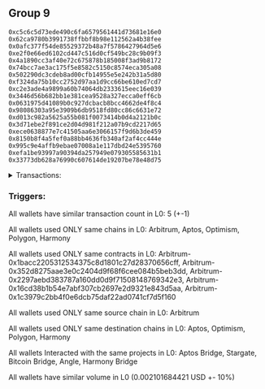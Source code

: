 ## Group 9

```0x8025b197c7783f8e67d7d205548733292686804e
0xc5c6c5d73ede490c6fa6579561441d73681e16e0
0x62ca9780b3991738ffbbf8b98e112562a4b38fee
0x0afc377f54de85529372b48a7f5786427964d5e6
0xe2f0e66ed6102cd447c516d0cf549bc28c9b09f3
0x4a1890cc3af40e72c675878b185008f3ad9b8172
0x74bcc7ae3ac175f5e8582c5150c8574eca305a08
0x502290dc3cdeb8ad00cfb14955e5e242b31a5d80
0xf324da75b10cc2752d97aa1d9cc66be610ed7cd7
0xc2e3ade4a9899a60b74064db2333615eec16e039
0x3446d56b682bb1e381cea9528a327ecca0eff6cb
0x0631975d41089b0c927dcbacb8bcc4662de4f8c4
0x98086303a95e3909b6db9518fd80cc86c6631e72
0xd013c982a5625a55b081f0073414b0d4a2121b0c
0x3d71ebe2f891ce2d04d981f212a07b9cd2217d65
0xece0638877e7c41505aa6e3066157f9d6b3de459
0x8150b8f4a5fef0a88bb4636fb340af2af4cc444e
0x995c9e4affb9ebae07008a1e117dbd24e5395760
0xefa1be93997a90394da257949e079305585631b1
0x33773db628a76990c607614de19207be78e48d75
```
<details>
<summary>Transactions:</summary>

Hashes: 

Wallet: 0x8025b197c7783f8e67d7d205548733292686804e

       Hash: 0x21ed4dceb3bdfc1b476013241a9be231e101df38170bdc557fd492785d3360d1
         - source chain: Arbitrum
         - destination chain: Aptos
         - project: Aptos Bridge
         - contract: 0x1bacc2205312534375c8d1801c27d28370656cff
       Hash: 0x514b84a31fc549ebbba336deeca7a6c02ff53820427602b4439c76ed050f545b
         - source chain: Arbitrum
         - destination chain: Optimism
         - project: Stargate
         - contract: 0x352d8275aae3e0c2404d9f68f6cee084b5beb3dd
         - value USD: 0.002101684421
       Hash: 0xdc49cb222fa6cdefc466adcdd5ea25774e1a69e4d65676631bbe876d6f8173d7
         - source chain: Arbitrum
         - destination chain: Aptos
         - project: Bitcoin Bridge
         - contract: 0x2297aebd383787a160dd0d9f71508148769342e3
       Hash: 0xdc4f95e038d47de794c8a49d8d1a55b5517c7a8ec22cb906fc0caa4b3664de25
         - source chain: Arbitrum
         - destination chain: Polygon
         - project: Angle
         - contract: 0x16cd38b1b54e7abf307cb2697e2d9321e843d5aa
       Hash: 0x42a57fc52527483d88b7101ef319a4f0703ac3e7903387119e4263ee28419ced
         - source chain: Arbitrum
         - destination chain: Harmony
         - project: Harmony Bridge
         - contract: 0x1c3979c2bb4f0e6dcb75daf22ad0741cf7d5f160
Wallet: 0xc5c6c5d73ede490c6fa6579561441d73681e16e0

       Hash:0x699be19592b00077c6e390cc891751142988b19194874a1cc1f1fbc8b64199ea
         - source chain: Arbitrum
         - destination chain: Aptos
         - project: Aptos Bridge
         - contract: 0x1bacc2205312534375c8d1801c27d28370656cff
       Hash:0x6eaea96516ccad8debc9741078e9bbba92936c3c7f3b5a3f47e3ed70c1abcb3b
         - source chain: Arbitrum
         - destination chain: Optimism
         - project: Stargate
         - contract: 0x352d8275aae3e0c2404d9f68f6cee084b5beb3dd
         - value USD: 0.002101684421
       Hash:0x10bca9f9b213bb2ee316723197c8f6c3b15af10d53ca5037bff667644f1451ce
         - source chain: Arbitrum
         - destination chain: Aptos
         - project: Bitcoin Bridge
         - contract: 0x2297aebd383787a160dd0d9f71508148769342e3
       Hash:0x55aacffea23eac115027a938ddb5833a094b12886085eda140fe037b874e7c44
         - source chain: Arbitrum
         - destination chain: Polygon
         - project: Angle
         - contract: 0x16cd38b1b54e7abf307cb2697e2d9321e843d5aa
       Hash:0xca803b13284b4f033d6a9bebabc149c2e15fafe075f3bb1d53d96abcf82ba014
         - source chain: Arbitrum
         - destination chain: Harmony
         - project: Harmony Bridge
         - contract: 0x1c3979c2bb4f0e6dcb75daf22ad0741cf7d5f160
Wallet: 0x62ca9780b3991738ffbbf8b98e112562a4b38fee

       Hash:0xa6fd9576a8d17867a9b30725b22499210352615a60d7b721c33303865944a0bb
         - source chain: Arbitrum
         - destination chain: Aptos
         - project: Aptos Bridge
         - contract: 0x1bacc2205312534375c8d1801c27d28370656cff
       Hash:0x32697a5b90c6135391cdb5300c94aa26b419f8a105e96f652ea072fb525f017b
         - source chain: Arbitrum
         - destination chain: Optimism
         - project: Stargate
         - contract: 0x352d8275aae3e0c2404d9f68f6cee084b5beb3dd
         - value USD: 0.002101684421
       Hash:0x8474eca01e51e88e5f9a1dad355519ddaa8c33bc588ce1f9579c79105fbba875
         - source chain: Arbitrum
         - destination chain: Aptos
         - project: Bitcoin Bridge
         - contract: 0x2297aebd383787a160dd0d9f71508148769342e3
       Hash:0x7e0d0f3d2edf7a0df5099482239bcefb54d47ec1455180d56f56f6ebabcef3a2
         - source chain: Arbitrum
         - destination chain: Polygon
         - project: Angle
         - contract: 0x16cd38b1b54e7abf307cb2697e2d9321e843d5aa
       Hash:0xf1ecc887153f9a1a30dfa226d66783b35b32f8fd942f0ab87ed1c3f56a78ce39
         - source chain: Arbitrum
         - destination chain: Harmony
         - project: Harmony Bridge
         - contract: 0x1c3979c2bb4f0e6dcb75daf22ad0741cf7d5f160
Wallet: 0x0afc377f54de85529372b48a7f5786427964d5e6

       Hash:0xce47d051a4924080eaf97a8e964de8a8f370a837af08765cdd7b0954fd32f8b0
         - source chain: Arbitrum
         - destination chain: Aptos
         - project: Aptos Bridge
         - contract: 0x1bacc2205312534375c8d1801c27d28370656cff
       Hash:0x532feeaa8ec8f1e667393a0598d7ebee372912906824d24cdc0f1c0bccd4148c
         - source chain: Arbitrum
         - destination chain: Optimism
         - project: Stargate
         - contract: 0x352d8275aae3e0c2404d9f68f6cee084b5beb3dd
         - value USD: 0.002101684421
       Hash:0xa292932377990ff8e3ada5133959efb894372270aa1915729fb7bc08a2e00a09
         - source chain: Arbitrum
         - destination chain: Aptos
         - project: Bitcoin Bridge
         - contract: 0x2297aebd383787a160dd0d9f71508148769342e3
       Hash:0x2b56d36218d9a64e61e40350ca3bc5f156a98c430a5a1934af208031c882f3e9
         - source chain: Arbitrum
         - destination chain: Polygon
         - project: Angle
         - contract: 0x16cd38b1b54e7abf307cb2697e2d9321e843d5aa
       Hash:0x6268c9027e067dfa57f1dbbda73fde17d26d4e6eaa9843efce4dbf7b0955a794
         - source chain: Arbitrum
         - destination chain: Harmony
         - project: Harmony Bridge
         - contract: 0x1c3979c2bb4f0e6dcb75daf22ad0741cf7d5f160
Wallet: 0xe2f0e66ed6102cd447c516d0cf549bc28c9b09f3

       Hash:0x770574bf4a20360120014df988594824db588d6d5b80680605e346f0270a5137
         - source chain: Arbitrum
         - destination chain: Aptos
         - project: Aptos Bridge
         - contract: 0x1bacc2205312534375c8d1801c27d28370656cff
       Hash:0x30ffdb5c9ca743e9dd245123f32e05fceddec8901dcee23b849e42f8c80f2311
         - source chain: Arbitrum
         - destination chain: Optimism
         - project: Stargate
         - contract: 0x352d8275aae3e0c2404d9f68f6cee084b5beb3dd
         - value USD: 0.002101684421
       Hash:0xa64bc2f4e07541e5f41639f375caf9e137f56e05c7cc27924c4def96fb590c8e
         - source chain: Arbitrum
         - destination chain: Aptos
         - project: Bitcoin Bridge
         - contract: 0x2297aebd383787a160dd0d9f71508148769342e3
       Hash:0x0fa4f3cb5a0cd7a340a330328c6c1a21cfd351c19939f55deb44ea94a791bde8
         - source chain: Arbitrum
         - destination chain: Polygon
         - project: Angle
         - contract: 0x16cd38b1b54e7abf307cb2697e2d9321e843d5aa
       Hash:0xbe2b16eacf0dd8d9e720457d43a39f7d09529492a093b4f779dd3020fa1e96e2
         - source chain: Arbitrum
         - destination chain: Harmony
         - project: Harmony Bridge
         - contract: 0x1c3979c2bb4f0e6dcb75daf22ad0741cf7d5f160
Wallet: 0x4a1890cc3af40e72c675878b185008f3ad9b8172

       Hash:0x1ee69c2e15faa9b67b0456d1873413da9626f01f0fb3c7815a3f7e51a19f60e6
         - source chain: Arbitrum
         - destination chain: Aptos
         - project: Aptos Bridge
         - contract: 0x1bacc2205312534375c8d1801c27d28370656cff
       Hash:0x78fd9891ac9721b71da670768e98b4e556bc54644184d952010ee823cc4246d7
         - source chain: Arbitrum
         - destination chain: Optimism
         - project: Stargate
         - contract: 0x352d8275aae3e0c2404d9f68f6cee084b5beb3dd
         - value USD: 0.002101684421
       Hash:0xcdf27c9d992ae828a04cd60365f1080add4451bb97f36f10b583204bf6a38ea7
         - source chain: Arbitrum
         - destination chain: Aptos
         - project: Bitcoin Bridge
         - contract: 0x2297aebd383787a160dd0d9f71508148769342e3
       Hash:0x4ff16d557fc36cd3d2be0d812f605c0bcc37a2b7507524508d08041e30246533
         - source chain: Arbitrum
         - destination chain: Polygon
         - project: Angle
         - contract: 0x16cd38b1b54e7abf307cb2697e2d9321e843d5aa
       Hash:0x907b79e16e8a1d4cf8d4a76dca2d1c3beafe477e38737c7ecd589f17fd1fcf09
         - source chain: Arbitrum
         - destination chain: Harmony
         - project: Harmony Bridge
         - contract: 0x1c3979c2bb4f0e6dcb75daf22ad0741cf7d5f160
Wallet: 0x74bcc7ae3ac175f5e8582c5150c8574eca305a08

       Hash:0x271fc8e506039cce009f313ccce8578d1004f86e93c70d44ef9289ae3e1adcd4
         - source chain: Arbitrum
         - destination chain: Aptos
         - project: Aptos Bridge
         - contract: 0x1bacc2205312534375c8d1801c27d28370656cff
       Hash:0x8ce5d4696d40dd6a3407c88d785118179d13e7f905a6a9cf86a9891877a72040
         - source chain: Arbitrum
         - destination chain: Optimism
         - project: Stargate
         - contract: 0x352d8275aae3e0c2404d9f68f6cee084b5beb3dd
         - value USD: 0.002101684421
       Hash:0xa111c690c60cff42581cee094eda03070e9679123887bbaa5715a1797ad3a79c
         - source chain: Arbitrum
         - destination chain: Aptos
         - project: Bitcoin Bridge
         - contract: 0x2297aebd383787a160dd0d9f71508148769342e3
       Hash:0x000fdb39339e8d311a7adb5d689f9109e2eab4ae5895e0c473326a17e1416293
         - source chain: Arbitrum
         - destination chain: Polygon
         - project: Angle
         - contract: 0x16cd38b1b54e7abf307cb2697e2d9321e843d5aa
       Hash:0x463d6ec80d272b8a3e0c6d57c3c28925056467cb7f4f816b25fc4ea13eeb3346
         - source chain: Arbitrum
         - destination chain: Harmony
         - project: Harmony Bridge
         - contract: 0x1c3979c2bb4f0e6dcb75daf22ad0741cf7d5f160
Wallet: 0x502290dc3cdeb8ad00cfb14955e5e242b31a5d80

       Hash:0x558ae5be98b4922363499f52582912709b7a8ca093399206fa5bdfaa94db99f2
         - source chain: Arbitrum
         - destination chain: Aptos
         - project: Aptos Bridge
         - contract: 0x1bacc2205312534375c8d1801c27d28370656cff
       Hash:0x0f10b2cccab9001ba117e67ea2a2ed96ebf9fb9ccfb09352aa07591dfc2eb709
         - source chain: Arbitrum
         - destination chain: Optimism
         - project: Stargate
         - contract: 0x352d8275aae3e0c2404d9f68f6cee084b5beb3dd
         - value USD: 0.002101684421
       Hash:0x7e7628313da2f748c330c95aa09ff96cab841fcfeff634dd7ba5cfe1666171a7
         - source chain: Arbitrum
         - destination chain: Aptos
         - project: Bitcoin Bridge
         - contract: 0x2297aebd383787a160dd0d9f71508148769342e3
       Hash:0x7f5e907397ba6ab73c318532b43bd89857769afc7efa42708b500d163e693c4b
         - source chain: Arbitrum
         - destination chain: Polygon
         - project: Angle
         - contract: 0x16cd38b1b54e7abf307cb2697e2d9321e843d5aa
       Hash:0x129a2ab949a62d1ff1b5015b26ff723104dd801e1ea9ae931435bdc1c35c43b4
         - source chain: Arbitrum
         - destination chain: Harmony
         - project: Harmony Bridge
         - contract: 0x1c3979c2bb4f0e6dcb75daf22ad0741cf7d5f160
Wallet: 0xf324da75b10cc2752d97aa1d9cc66be610ed7cd7

       Hash:0xf4615f64414ad83b3130301ff3cbc42b261a142ffbfc0206b3016f310e884335
         - source chain: Arbitrum
         - destination chain: Aptos
         - project: Aptos Bridge
         - contract: 0x1bacc2205312534375c8d1801c27d28370656cff
       Hash:0x76e0a733841456e81582b27da1b88b315c8f4cdc3de415354cd2463bd6aae9c0
         - source chain: Arbitrum
         - destination chain: Optimism
         - project: Stargate
         - contract: 0x352d8275aae3e0c2404d9f68f6cee084b5beb3dd
         - value USD: 0.002101684421
       Hash:0x058a33282a0851736d5e471f40b7ed6fa54bc026eba49fe746b0dc8bc1ba2bca
         - source chain: Arbitrum
         - destination chain: Aptos
         - project: Bitcoin Bridge
         - contract: 0x2297aebd383787a160dd0d9f71508148769342e3
       Hash:0x7c1f582fc0a115cbb71fde4141aa62ac685f758164a25d95dec4189757357ff4
         - source chain: Arbitrum
         - destination chain: Polygon
         - project: Angle
         - contract: 0x16cd38b1b54e7abf307cb2697e2d9321e843d5aa
       Hash:0xb3531ccabce6889adebf944f40379353325b305c9cfca70ff24797ffe31491bb
         - source chain: Arbitrum
         - destination chain: Harmony
         - project: Harmony Bridge
         - contract: 0x1c3979c2bb4f0e6dcb75daf22ad0741cf7d5f160
Wallet: 0xc2e3ade4a9899a60b74064db2333615eec16e039

       Hash:0x6d4bc794b338e6a3c5a35c60d91becb6679ac87144bf457ae77118241a00f35a
         - source chain: Arbitrum
         - destination chain: Aptos
         - project: Aptos Bridge
         - contract: 0x1bacc2205312534375c8d1801c27d28370656cff
       Hash:0xbc6c07fc68f42ba1ad1005f19e949d10efcd3191c3206d2ee0fb732aa27a701d
         - source chain: Arbitrum
         - destination chain: Optimism
         - project: Stargate
         - contract: 0x352d8275aae3e0c2404d9f68f6cee084b5beb3dd
         - value USD: 0.002101684421
       Hash:0x2a5b1a72a13ac0d8e86e2f16a09f1f9cafc09663067120971b357f512f122abf
         - source chain: Arbitrum
         - destination chain: Aptos
         - project: Bitcoin Bridge
         - contract: 0x2297aebd383787a160dd0d9f71508148769342e3
       Hash:0xfec19f4cae99e8da525e7c5c0d174ac6770e235722aa95ef93bf54315a8243d2
         - source chain: Arbitrum
         - destination chain: Polygon
         - project: Angle
         - contract: 0x16cd38b1b54e7abf307cb2697e2d9321e843d5aa
       Hash:0xc4954e1a09b59f096ddbed9d174332536203c556763a2ac8557252eb1b0093e4
         - source chain: Arbitrum
         - destination chain: Harmony
         - project: Harmony Bridge
         - contract: 0x1c3979c2bb4f0e6dcb75daf22ad0741cf7d5f160
Wallet: 0x3446d56b682bb1e381cea9528a327ecca0eff6cb

       Hash:0xd6cb5b0da080c68717d64a15c8319e713ffa5f40ddbe5ed61867f4b6fe0952e6
         - source chain: Arbitrum
         - destination chain: Aptos
         - project: Aptos Bridge
         - contract: 0x1bacc2205312534375c8d1801c27d28370656cff
       Hash:0x0834f8d17805172fbb3697021fdf2b6e054577b60ff3d46fb66bcab9abcd0b93
         - source chain: Arbitrum
         - destination chain: Optimism
         - project: Stargate
         - contract: 0x352d8275aae3e0c2404d9f68f6cee084b5beb3dd
         - value USD: 0.002101684421
       Hash:0x9c47b7299d95250c165bf459ecf11cef4510717f026d6a50d239195764ab1715
         - source chain: Arbitrum
         - destination chain: Aptos
         - project: Bitcoin Bridge
         - contract: 0x2297aebd383787a160dd0d9f71508148769342e3
       Hash:0x88e8d1d9024fafe0f16bfaf8297612c521f3e29c723ad0f1936c7d337f16ad1a
         - source chain: Arbitrum
         - destination chain: Polygon
         - project: Angle
         - contract: 0x16cd38b1b54e7abf307cb2697e2d9321e843d5aa
       Hash:0x46138cc04ff6ecf69abdeca6bff54280cd6c4289293010d7417a79ebc7afd91b
         - source chain: Arbitrum
         - destination chain: Harmony
         - project: Harmony Bridge
         - contract: 0x1c3979c2bb4f0e6dcb75daf22ad0741cf7d5f160
Wallet: 0x0631975d41089b0c927dcbacb8bcc4662de4f8c4

       Hash:0xca3134c785e4bca068b59b08bfdc9a75bcdbc54d7db7ff2ec4fcf32180891d40
         - source chain: Arbitrum
         - destination chain: Aptos
         - project: Aptos Bridge
         - contract: 0x1bacc2205312534375c8d1801c27d28370656cff
       Hash:0xd6684d27f18511c4c5acd32549291635314ab744d9d79872aac2060fc34c021d
         - source chain: Arbitrum
         - destination chain: Optimism
         - project: Stargate
         - contract: 0x352d8275aae3e0c2404d9f68f6cee084b5beb3dd
         - value USD: 0.002101684421
       Hash:0xa67ea2c0fd92ae8d712f10d981b30bc112373b8edd3bf902abe7e20e8e971003
         - source chain: Arbitrum
         - destination chain: Aptos
         - project: Bitcoin Bridge
         - contract: 0x2297aebd383787a160dd0d9f71508148769342e3
       Hash:0x2e88ec4b29096d73e74b70f74f58649d9d0bbffed9815c58241d51710efda1b0
         - source chain: Arbitrum
         - destination chain: Polygon
         - project: Angle
         - contract: 0x16cd38b1b54e7abf307cb2697e2d9321e843d5aa
       Hash:0xef55d28e8c8b2753c44f4f3bd4fd723c5642defbbea5a64ba0f4d5dc287e5b04
         - source chain: Arbitrum
         - destination chain: Harmony
         - project: Harmony Bridge
         - contract: 0x1c3979c2bb4f0e6dcb75daf22ad0741cf7d5f160
Wallet: 0x98086303a95e3909b6db9518fd80cc86c6631e72

       Hash:0x61c89514b68e5f18622036996735ca6067b956850371fff185e6383fc6f45986
         - source chain: Arbitrum
         - destination chain: Aptos
         - project: Aptos Bridge
         - contract: 0x1bacc2205312534375c8d1801c27d28370656cff
       Hash:0x2a43019a54da116969c00ad4ba2515ef055372c31adac110a5cebb0784624791
         - source chain: Arbitrum
         - destination chain: Optimism
         - project: Stargate
         - contract: 0x352d8275aae3e0c2404d9f68f6cee084b5beb3dd
         - value USD: 0.002101684421
       Hash:0x68290d85f2239eedea289e50deb420e8a7160e21b8b828c238dc6f65858c087f
         - source chain: Arbitrum
         - destination chain: Aptos
         - project: Bitcoin Bridge
         - contract: 0x2297aebd383787a160dd0d9f71508148769342e3
       Hash:0x70b4b1a8784bad5bce66d41408f0be57aac8eb01d32d1dd6befeaa569ff9cd04
         - source chain: Arbitrum
         - destination chain: Polygon
         - project: Angle
         - contract: 0x16cd38b1b54e7abf307cb2697e2d9321e843d5aa
       Hash:0xc23f6ff4a71c8ebd155f598db540bad4d49820b248926590458ea3674a8e825c
         - source chain: Arbitrum
         - destination chain: Harmony
         - project: Harmony Bridge
         - contract: 0x1c3979c2bb4f0e6dcb75daf22ad0741cf7d5f160
Wallet: 0xd013c982a5625a55b081f0073414b0d4a2121b0c

       Hash:0xd53554265f0cedea3116100d7b963cf156576f33ca7ba22bef0b808e1fd686fb
         - source chain: Arbitrum
         - destination chain: Aptos
         - project: Aptos Bridge
         - contract: 0x1bacc2205312534375c8d1801c27d28370656cff
       Hash:0xd8ae3bb68d504397718cb3b58b46fb85e7fc5ff56be746fb5a7a8f4f4eb10ae0
         - source chain: Arbitrum
         - destination chain: Optimism
         - project: Stargate
         - contract: 0x352d8275aae3e0c2404d9f68f6cee084b5beb3dd
         - value USD: 0.002101684421
       Hash:0xb49949be4e5346808f6d763eaa57517514b3da88609ccca97664fb49ddbbd0f3
         - source chain: Arbitrum
         - destination chain: Aptos
         - project: Bitcoin Bridge
         - contract: 0x2297aebd383787a160dd0d9f71508148769342e3
       Hash:0xd6e2bbe4e0c05b9c33b8d028b33214f7b0fd71d2a562195d6e745b887ec324c5
         - source chain: Arbitrum
         - destination chain: Polygon
         - project: Angle
         - contract: 0x16cd38b1b54e7abf307cb2697e2d9321e843d5aa
       Hash:0xdba5193cc48882fb72e17fb4c8935af9d3e7a23ede847b5f251a68fdab157f1a
         - source chain: Arbitrum
         - destination chain: Harmony
         - project: Harmony Bridge
         - contract: 0x1c3979c2bb4f0e6dcb75daf22ad0741cf7d5f160
Wallet: 0x3d71ebe2f891ce2d04d981f212a07b9cd2217d65

       Hash:0xd6ff5ce17ef64b040abf9413ca37c54fe9a649784eebb5c2245d18b5f5bb7776
         - source chain: Arbitrum
         - destination chain: Aptos
         - project: Aptos Bridge
         - contract: 0x1bacc2205312534375c8d1801c27d28370656cff
       Hash:0x12bc9946d7e300416ab245f29f2a6ce5a23f447e7b684d6b597db4bcff47282f
         - source chain: Arbitrum
         - destination chain: Optimism
         - project: Stargate
         - contract: 0x352d8275aae3e0c2404d9f68f6cee084b5beb3dd
         - value USD: 0.002101684421
       Hash:0x5f929ec5c72d138ea3d791ae4d2fe57607b0edc3ffef459f52503078fe2c00f8
         - source chain: Arbitrum
         - destination chain: Aptos
         - project: Bitcoin Bridge
         - contract: 0x2297aebd383787a160dd0d9f71508148769342e3
       Hash:0x1c0ef68f74314c458eea8217f3d790f8f32e1469c39e3ff6c863a3c41ea16156
         - source chain: Arbitrum
         - destination chain: Polygon
         - project: Angle
         - contract: 0x16cd38b1b54e7abf307cb2697e2d9321e843d5aa
       Hash:0x8339d0f4f14ed2eb2d3a0a6ff6ae90af9a804b5920fec041e13dae989927eb7c
         - source chain: Arbitrum
         - destination chain: Harmony
         - project: Harmony Bridge
         - contract: 0x1c3979c2bb4f0e6dcb75daf22ad0741cf7d5f160
Wallet: 0xece0638877e7c41505aa6e3066157f9d6b3de459

       Hash:0x71b6f1170a6c901df8ab54d5255e72fc765396876223dcc67903c98c392ebade
         - source chain: Arbitrum
         - destination chain: Aptos
         - project: Aptos Bridge
         - contract: 0x1bacc2205312534375c8d1801c27d28370656cff
       Hash:0x2d31c742b1096d61bdcb7452c9a0687e83cbf4fd6d70ca436b32994eb9b381c9
         - source chain: Arbitrum
         - destination chain: Optimism
         - project: Stargate
         - contract: 0x352d8275aae3e0c2404d9f68f6cee084b5beb3dd
         - value USD: 0.002101684421
       Hash:0x84dce4cdcac9da4fd6acf981498924017d696462dced985b25df49a8210dce9a
         - source chain: Arbitrum
         - destination chain: Aptos
         - project: Bitcoin Bridge
         - contract: 0x2297aebd383787a160dd0d9f71508148769342e3
       Hash:0x89036cd8cc24ac2888f8cfd285e9c0cfa9d508fbbfa4fabe8e4806ea942c4241
         - source chain: Arbitrum
         - destination chain: Polygon
         - project: Angle
         - contract: 0x16cd38b1b54e7abf307cb2697e2d9321e843d5aa
       Hash:0x3f1c9eb84dbcdbf3685a2d803ab6a4766a534ebec10ce4497562ab18becff457
         - source chain: Arbitrum
         - destination chain: Harmony
         - project: Harmony Bridge
         - contract: 0x1c3979c2bb4f0e6dcb75daf22ad0741cf7d5f160
Wallet: 0x8150b8f4a5fef0a88bb4636fb340af2af4cc444e

       Hash:0xf0104669d75870ef7ef0a7d19776607bac4d7ed7c52a4719ddd0b227802de62c
         - source chain: Arbitrum
         - destination chain: Aptos
         - project: Aptos Bridge
         - contract: 0x1bacc2205312534375c8d1801c27d28370656cff
       Hash:0x15018a58f544eb95d6446c0c8eb4496df14027892d7a78b983a076bb7e3c6c7d
         - source chain: Arbitrum
         - destination chain: Optimism
         - project: Stargate
         - contract: 0x352d8275aae3e0c2404d9f68f6cee084b5beb3dd
         - value USD: 0.002101684421
       Hash:0x17560eef455c0b60f325e7df9acd9a9acf6d19cfe14e08c94c2478e2b08c3718
         - source chain: Arbitrum
         - destination chain: Aptos
         - project: Bitcoin Bridge
         - contract: 0x2297aebd383787a160dd0d9f71508148769342e3
       Hash:0x263846e51091b10f2247ece42c828aa18a5921d2c7ba52e93c572399fde7cf6e
         - source chain: Arbitrum
         - destination chain: Polygon
         - project: Angle
         - contract: 0x16cd38b1b54e7abf307cb2697e2d9321e843d5aa
       Hash:0x5335fe10f974d62609e4c677b7d7c00dfae33c210329a7408bc492bf1da13794
         - source chain: Arbitrum
         - destination chain: Harmony
         - project: Harmony Bridge
         - contract: 0x1c3979c2bb4f0e6dcb75daf22ad0741cf7d5f160
Wallet: 0x995c9e4affb9ebae07008a1e117dbd24e5395760

       Hash:0x0c28994e4cf77b5849017e8f8b385fdf0dc92996ba0bd335c76ed503fb6771a2
         - source chain: Arbitrum
         - destination chain: Aptos
         - project: Aptos Bridge
         - contract: 0x1bacc2205312534375c8d1801c27d28370656cff
       Hash:0x968cc15969edbb6cf0a1d4305badf9007b736eb1255fe6b0826a4de1d1309eed
         - source chain: Arbitrum
         - destination chain: Optimism
         - project: Stargate
         - contract: 0x352d8275aae3e0c2404d9f68f6cee084b5beb3dd
         - value USD: 0.002101684421
       Hash:0x9ac52546102ca72f72443c497c82ea90cb67b1d24d75997886eae59dcd8f2fa6
         - source chain: Arbitrum
         - destination chain: Aptos
         - project: Bitcoin Bridge
         - contract: 0x2297aebd383787a160dd0d9f71508148769342e3
       Hash:0x1c53981990729bf4955dea4440bbc6202eab4e0d65d4f7c9cfb191eb8e669327
         - source chain: Arbitrum
         - destination chain: Polygon
         - project: Angle
         - contract: 0x16cd38b1b54e7abf307cb2697e2d9321e843d5aa
       Hash:0x938a1322c5f64cecad0afb3fd2d9e1190360cf2620e0745285c3fe16c113fc17
         - source chain: Arbitrum
         - destination chain: Harmony
         - project: Harmony Bridge
         - contract: 0x1c3979c2bb4f0e6dcb75daf22ad0741cf7d5f160
Wallet: 0xefa1be93997a90394da257949e079305585631b1

       Hash:0xc4d2e8357a5172a687572b018e5529d278cbedb078bb62a747ead35ed331f40a
         - source chain: Arbitrum
         - destination chain: Aptos
         - project: Aptos Bridge
         - contract: 0x1bacc2205312534375c8d1801c27d28370656cff
       Hash:0x106676bfc33a154cb6b51a20af1229488f6fe7029c31258d21fcf9f78bfa836f
         - source chain: Arbitrum
         - destination chain: Optimism
         - project: Stargate
         - contract: 0x352d8275aae3e0c2404d9f68f6cee084b5beb3dd
         - value USD: 0.002101684421
       Hash:0xf61f57779eea85a0a86c486bcfc0d0e15955ebbece45d4b0d9b0e81baf216053
         - source chain: Arbitrum
         - destination chain: Aptos
         - project: Bitcoin Bridge
         - contract: 0x2297aebd383787a160dd0d9f71508148769342e3
       Hash:0x6d8f19331bb15938679e37159734d0d0a7f108f5829870d8cbeadbee3a4841a8
         - source chain: Arbitrum
         - destination chain: Polygon
         - project: Angle
         - contract: 0x16cd38b1b54e7abf307cb2697e2d9321e843d5aa
       Hash:0x4a9bc157f13397a9257bcf89ab040a04921fbf60957fb3a08629d666bb50ee52
         - source chain: Arbitrum
         - destination chain: Harmony
         - project: Harmony Bridge
         - contract: 0x1c3979c2bb4f0e6dcb75daf22ad0741cf7d5f160
Wallet: 0x33773db628a76990c607614de19207be78e48d75

       Hash:0xca1798f1fb59d161caaa43f42d45c3b0979823bcc0969c856223d01815689ed4
         - source chain: Arbitrum
         - destination chain: Aptos
         - project: Aptos Bridge
         - contract: 0x1bacc2205312534375c8d1801c27d28370656cff
       Hash:0xbe6ab8d7b7b00d6b743f3632acdb806823ae37b6f4e597c99428906a7a99b589
         - source chain: Arbitrum
         - destination chain: Optimism
         - project: Stargate
         - contract: 0x352d8275aae3e0c2404d9f68f6cee084b5beb3dd
         - value USD: 0.002101684421
       Hash:0xaf78b36f6674bd6f2405c62327f3955630d1a888e76d9116e2155a1b6130c543
         - source chain: Arbitrum
         - destination chain: Aptos
         - project: Bitcoin Bridge
         - contract: 0x2297aebd383787a160dd0d9f71508148769342e3
       Hash:0xbc0e5853ccee0ddc969b4dc9b067f54368a276461c6f39c9e72020f636b76a8e
         - source chain: Arbitrum
         - destination chain: Polygon
         - project: Angle
         - contract: 0x16cd38b1b54e7abf307cb2697e2d9321e843d5aa
       Hash:0xf65a430e2ff505be79286682bb78d595e29c492091c1c9b14ef9cc087fb5d0b4
         - source chain: Arbitrum
         - destination chain: Harmony
         - project: Harmony Bridge
         - contract: 0x1c3979c2bb4f0e6dcb75daf22ad0741cf7d5f160

</details>


### Triggers: 
All wallets have similar transaction count in L0: 5 (+-1)

All wallets used ONLY same chains in L0: Arbitrum, Aptos, Optimism, Polygon, Harmony

All wallets used ONLY same contracts in L0: Arbitrum-0x1bacc2205312534375c8d1801c27d28370656cff, Arbitrum-0x352d8275aae3e0c2404d9f68f6cee084b5beb3dd, Arbitrum-0x2297aebd383787a160dd0d9f71508148769342e3, Arbitrum-0x16cd38b1b54e7abf307cb2697e2d9321e843d5aa, Arbitrum-0x1c3979c2bb4f0e6dcb75daf22ad0741cf7d5f160

All wallets used ONLY same source chain in L0: Arbitrum

All wallets used ONLY same destination chains in L0: Aptos, Optimism, Polygon, Harmony

All wallets Interacted with the same projects in L0: Aptos Bridge, Stargate, Bitcoin Bridge, Angle, Harmony Bridge

All wallets have similar volume in L0 (0.002101684421 USD +- 10%)

